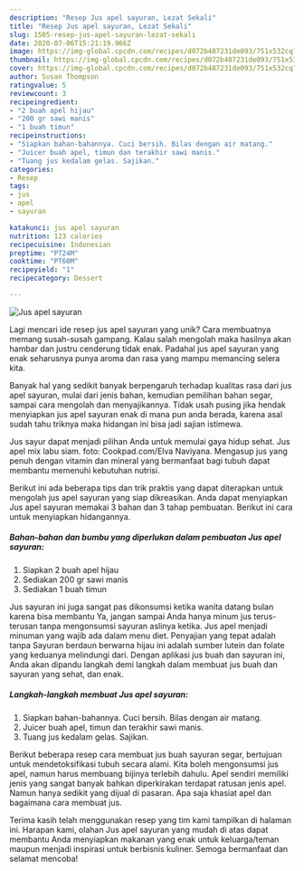 ```yaml
---
description: "Resep Jus apel sayuran, Lezat Sekali"
title: "Resep Jus apel sayuran, Lezat Sekali"
slug: 1505-resep-jus-apel-sayuran-lezat-sekali
date: 2020-07-06T15:21:19.966Z
image: https://img-global.cpcdn.com/recipes/d072b487231de093/751x532cq70/jus-apel-sayuran-foto-resep-utama.jpg
thumbnail: https://img-global.cpcdn.com/recipes/d072b487231de093/751x532cq70/jus-apel-sayuran-foto-resep-utama.jpg
cover: https://img-global.cpcdn.com/recipes/d072b487231de093/751x532cq70/jus-apel-sayuran-foto-resep-utama.jpg
author: Susan Thompson
ratingvalue: 5
reviewcount: 3
recipeingredient:
- "2 buah apel hijau"
- "200 gr sawi manis"
- "1 buah timun"
recipeinstructions:
- "Siapkan bahan-bahannya. Cuci bersih. Bilas dengan air matang."
- "Juicer buah apel, timun dan terakhir sawi manis."
- "Tuang jus kedalam gelas. Sajikan."
categories:
- Resep
tags:
- jus
- apel
- sayuran

katakunci: jus apel sayuran 
nutrition: 123 calories
recipecuisine: Indonesian
preptime: "PT24M"
cooktime: "PT60M"
recipeyield: "1"
recipecategory: Dessert

---
```



![Jus apel sayuran](https://img-global.cpcdn.com/recipes/d072b487231de093/751x532cq70/jus-apel-sayuran-foto-resep-utama.jpg)

Lagi mencari ide resep jus apel sayuran yang unik? Cara membuatnya memang susah-susah gampang. Kalau salah mengolah maka hasilnya akan hambar dan justru cenderung tidak enak. Padahal jus apel sayuran yang enak seharusnya punya aroma dan rasa yang mampu memancing selera kita.

Banyak hal yang sedikit banyak berpengaruh terhadap kualitas rasa dari jus apel sayuran, mulai dari jenis bahan, kemudian pemilihan bahan segar, sampai cara mengolah dan menyajikannya. Tidak usah pusing jika hendak menyiapkan jus apel sayuran enak di mana pun anda berada, karena asal sudah tahu triknya maka hidangan ini bisa jadi sajian istimewa.

Jus sayur dapat menjadi pilihan Anda untuk memulai gaya hidup sehat. Jus apel mix labu siam. foto: Cookpad.com/Elva Naviyana. Mengasup jus yang penuh dengan vitamin dan mineral yang bermanfaat bagi tubuh dapat membantu memenuhi kebutuhan nutrisi.


Berikut ini ada beberapa tips dan trik praktis yang dapat diterapkan untuk mengolah jus apel sayuran yang siap dikreasikan. Anda dapat menyiapkan Jus apel sayuran memakai 3 bahan dan 3 tahap pembuatan. Berikut ini cara untuk menyiapkan hidangannya.

<!--inarticleads1-->

##### Bahan-bahan dan bumbu yang diperlukan dalam pembuatan Jus apel sayuran:

1. Siapkan 2 buah apel hijau
1. Sediakan 200 gr sawi manis
1. Sediakan 1 buah timun


Jus sayuran ini juga sangat pas dikonsumsi ketika wanita datang bulan karena bisa membantu Ya, jangan sampai Anda hanya minum jus terus-terusan tanpa mengonsumsi sayuran aslinya ketika. Jus apel menjadi minuman yang wajib ada dalam menu diet. Penyajian yang tepat adalah tanpa Sayuran berdaun berwarna hijau ini adalah sumber lutein dan folate yang keduanya melindungi dari. Dengan aplikasi jus buah dan sayuran ini, Anda akan dipandu langkah demi langkah dalam membuat jus buah dan sayuran yang sehat, dan enak. 

<!--inarticleads2-->

##### Langkah-langkah membuat Jus apel sayuran:

1. Siapkan bahan-bahannya. Cuci bersih. Bilas dengan air matang.
1. Juicer buah apel, timun dan terakhir sawi manis.
1. Tuang jus kedalam gelas. Sajikan.


Berikut beberapa resep cara membuat jus buah sayuran segar, bertujuan untuk mendetoksifikasi tubuh secara alami. Kita boleh mengonsumsi jus apel, namun harus membuang bijinya terlebih dahulu. Apel sendiri memiliki jenis yang sangat banyak bahkan diperkirakan terdapat ratusan jenis apel. Namun hanya sedikit yang dijual di pasaran. Apa saja khasiat apel dan bagaimana cara membuat jus. 

Terima kasih telah menggunakan resep yang tim kami tampilkan di halaman ini. Harapan kami, olahan Jus apel sayuran yang mudah di atas dapat membantu Anda menyiapkan makanan yang enak untuk keluarga/teman maupun menjadi inspirasi untuk berbisnis kuliner. Semoga bermanfaat dan selamat mencoba!

